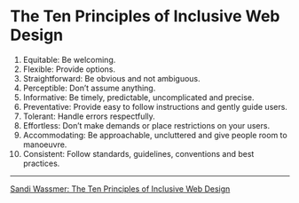 # The Ten Principles of Inclusive Web Design

1. Equitable: Be welcoming.
2. Flexible: Provide options.
3. Straightforward: Be obvious and not ambiguous.
4. Perceptible: Don’t assume anything.
5. Informative: Be timely, predictable, uncomplicated and precise.
6. Preventative: Provide easy to follow instructions and gently guide users.
7. Tolerant: Handle errors respectfully.
8. Effortless: Don’t make demands or place restrictions on your users.
9. Accommodating: Be approachable, uncluttered and give people room to manoeuvre.
10. Consistent: Follow standards, guidelines, conventions and best practices.


---

[Sandi Wassmer: The Ten Principles of Inclusive Web Design](http://sandiwassmer.co.uk/resources/the-ten-principles-of-inclusive-web-design)
